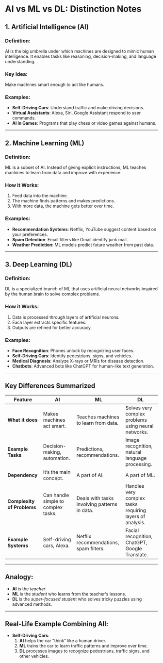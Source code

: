 # AI vs ML vs DL: Distinction Notes

## **1. Artificial Intelligence (AI)**
### Definition:
AI is the big umbrella under which machines are designed to mimic human intelligence. It enables tasks like reasoning, decision-making, and language understanding.

### Key Idea:
Make machines smart enough to act like humans.

### Examples:
- **Self-Driving Cars**: Understand traffic and make driving decisions.
- **Virtual Assistants**: Alexa, Siri, Google Assistant respond to user commands.
- **AI in Games**: Programs that play chess or video games against humans.

---

## **2. Machine Learning (ML)**
### Definition:
ML is a subset of AI. Instead of giving explicit instructions, ML teaches machines to learn from data and improve with experience.

### How it Works:
1. Feed data into the machine.
2. The machine finds patterns and makes predictions.
3. With more data, the machine gets better over time.

### Examples:
- **Recommendation Systems**: Netflix, YouTube suggest content based on your preferences.
- **Spam Detection**: Email filters like Gmail identify junk mail.
- **Weather Prediction**: ML models predict future weather from past data.

---

## **3. Deep Learning (DL)**
### Definition:
DL is a specialized branch of ML that uses artificial neural networks inspired by the human brain to solve complex problems.

### How it Works:
1. Data is processed through layers of artificial neurons.
2. Each layer extracts specific features.
3. Outputs are refined for better accuracy.

### Examples:
- **Face Recognition**: Phones unlock by recognizing user faces.
- **Self-Driving Cars**: Identify pedestrians, signs, and vehicles.
- **Medical Diagnosis**: Analyze X-rays or MRIs for disease detection.
- **Chatbots**: Advanced bots like ChatGPT for human-like text generation.

---

## **Key Differences Summarized**
| **Feature**             | **AI**                        | **ML**                                      | **DL**                                          |
|--------------------------|-------------------------------|---------------------------------------------|------------------------------------------------|
| **What it does**         | Makes machines act smart.     | Teaches machines to learn from data.        | Solves very complex problems using neural networks. |
| **Example Tasks**        | Decision-making, automation.  | Predictions, recommendations.               | Image recognition, natural language processing. |
| **Dependency**           | It’s the main concept.        | A part of AI.                               | A part of ML.                                   |
| **Complexity of Problems** | Can handle simple to complex tasks. | Deals with tasks involving patterns in data. | Handles very complex tasks requiring layers of analysis. |
| **Example Systems**      | Self-driving cars, Alexa.     | Netflix recommendations, spam filters.      | Facial recognition, ChatGPT, Google Translate. |

---

## **Analogy**:
- **AI** is the *teacher*.
- **ML** is the *student* who learns from the teacher's lessons.
- **DL** is the *super-focused student* who solves tricky puzzles using advanced methods.

---

## **Real-Life Example Combining All**:
- **Self-Driving Cars**:
  1. **AI** helps the car "think" like a human driver.
  2. **ML** trains the car to learn traffic patterns and improve over time.
  3. **DL** processes images to recognize pedestrians, traffic signs, and other vehicles.